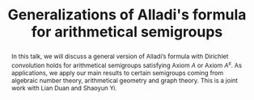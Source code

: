 ---
seminar_date: 2021-04-23
time: 3:30-4:30pm
speaker: Ning Ma
speaker_url:
affiliation: SUNY Buffalo
affiliation_abbr: UB
title: Generalizations of Alladi's formula for arithmetical semigroups
abstract: In this talk, we will discuss a general version of Alladi’s formula with Dirichlet convolution holds for arithmetical semigroups satisfying Axiom $A$ or Axiom $A^\sharp$. As applications, we apply our main results to certain semigroups coming from algebraic number theory, arithmetical geometry and graph theory. This is a joint work with Lian Duan and Shaoyun Yi. 
draft: false # needs to be set false to have the information published on the seminar page
categories:
- Seminar 
tags:
- Research # research, learning, ... 
---
